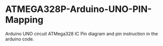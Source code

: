 # ATMEGA328P-Arduino-UNO-PIN-Mapping
Arduino UNO circuit ATMega328 IC Pin diagram and pin instruction in the arduino code.
